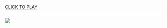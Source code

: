 
<a href="https://premium76.site?title=anime_fighting_games_unblocked&ref=13M">CLICK TO PLAY</a></h3>
<hr>

<a href="https://premium76.site?title=anime_fighting_games_unblocked&ref=13M"><img src="https://clearcache.store/games.png"></a>


